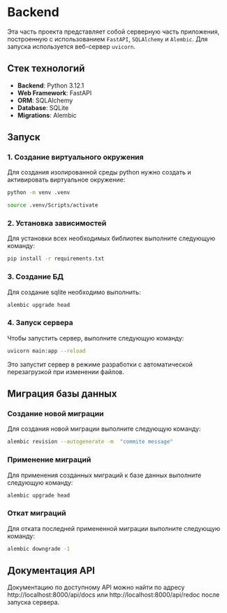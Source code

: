# Backend

Эта часть проекта представляет собой серверную часть приложения, построенную с использованием `FastAPI`, `SQLAlchemy` и `Alembic`. Для запуска используется веб-сервер `uvicorn`.

## Стек технологий

- **Backend**: Python 3.12.1
- **Web Framework**: FastAPI
- **ORM**: SQLAlchemy
- **Database**: SQLite
- **Migrations**: Alembic

## Запуск

### 1. Создание виртуального окружения

Для создания изолированной среды python нужно создать и активировать виртуальное окружение:

```bash
python -m venv .venv
```

```bash
source .venv/Scripts/activate 
```


### 2. Установка зависимостей

Для установки всех необходимых библиотек выполните следующую команду:

```bash
pip install -r requirements.txt
```

### 3. Создание БД

Для создание sqlite необходимо выполнить:

```bash
alembic upgrade head
```


### 4. Запуск сервера

Чтобы запустить сервер, выполните следующую команду:

```bash
uvicorn main:app --reload
```

Это запустит сервер в режиме разработки с автоматической перезагрузкой при изменении файлов.

## Миграция базы данных

### Создание новой миграции

Для создания новой миграции выполните следующую команду:

```bash
alembic revision --autogenerate -m  "commite message"
```

### Применение миграций

Для применения созданных миграций к базе данных выполните следующую команду:

```bash
alembic upgrade head
```

### Откат миграций

Для отката последней примененной миграции выполните следующую команду:

```bash
alembic downgrade -1
```

## Документация API

Документацию по доступному API можно найти по адресу http://localhost:8000/api/docs или http://localhost:8000/api/redoc после запуска сервера.
